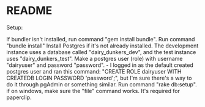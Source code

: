 # README

Setup:

If bundler isn't installed, run command "gem install bundle".
Run command "bundle install"
Install Postgres if it's not already installed.
The development instance uses a database called "dairy_dunkers_dev", and the test instance uses "dairy_dunkers_test".
Make a postgres user (role) with username "dairyuser" and password "password".
    - I logged in as the default created postgres user and ran this command: "CREATE ROLE dairyuser WITH CREATEDB LOGIN PASSWORD 'password';",
      but I'm sure there's a way to do it through pgAdmin or something similar.
Run command "rake db:setup".
if on windows, make sure the "file" command works. It's required for paperclip.